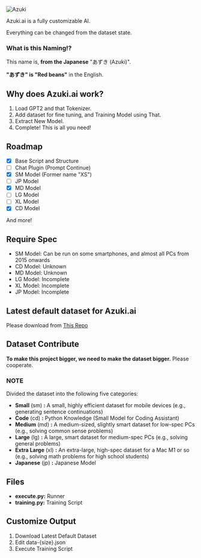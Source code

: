 
![Azuki](https://github.com/user-attachments/assets/2bcfd1d5-7998-4b3f-8e42-fe7269082d19)

Azuki.ai is a fully customizable AI.

Everything can be changed from the dataset state.

### What is this Naming!?
This name is, **from the Japanese** "あずき (Azuki)".

**"あずき" is "Red beans"** in the English.

## Why does Azuki.ai work?
1. Load GPT2 and that Tokenizer.
2. Add dataset for fine tuning, and Training Model using That.
3. Extract New Model.
4. Complete! This is all you need!

## Roadmap
- [x] Base Script and Structure
- [ ] Chat Plugin (Prompt Continue)
- [x] SM Model (Former name "XS")
- [ ] JP Model
- [x] MD Model
- [ ] LG Model
- [ ] XL Model
- [x] CD Model

And more!

## Require Spec
- SM Model: Can be run on some smartphones, and almost all PCs from 2015 onwards
- CD Model: Unknown
- MD Model: Unknown
- LG Model: Incomplete
- XL Model: Incomplete
- JP Model: Incomplete

## Latest default dataset for Azuki.ai
Please download from [This Repo](https://github.com/DiamondGotCat/Dataset-for-Azuki.ai)

## Dataset Contribute
**To make this project bigger, we need to make the dataset bigger.**
Please cooperate.

### NOTE
Divided the dataset into the following five categories:
- **Small** (sm) **:** A small, highly efficient dataset for mobile devices (e.g., generating sentence continuations)
- **Code** (cd) **:** Python Knowledge (Small Model for Coding Assistant)
- **Medium** (md) **:** A medium-sized, slightly smart dataset for low-spec PCs (e.g., solving common sense problems)
- **Large** (lg) **:** A large, smart dataset for medium-spec PCs (e.g., solving general problems)
- **Extra Large** (xl) **:** An extra-large, high-spec dataset for a Mac M1 or so (e.g., solving math problems for high school students)
- **Japanese** (jp) **:** Japanese Model

## Files
- **execute.py:** Runner
- **training.py:** Training Script

## Customize Output
1. Download Latest Default Dataset
2. Edit data-{size}.json
3. Execute Training Script
